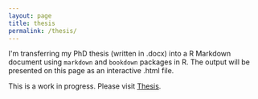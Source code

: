 ```yaml
---
layout: page
title: thesis
permalink: /thesis/
---
```

I'm transferring my PhD thesis (written in .docx) into a R Markdown document using ```markdown``` and ```bookdown``` packages in R. The output will be presented on this page as an interactive .html file.

This is a work in progress. Please visit <a href = "https://alperkumcu.github.io/docs/thesis/index.html">Thesis</a>.
